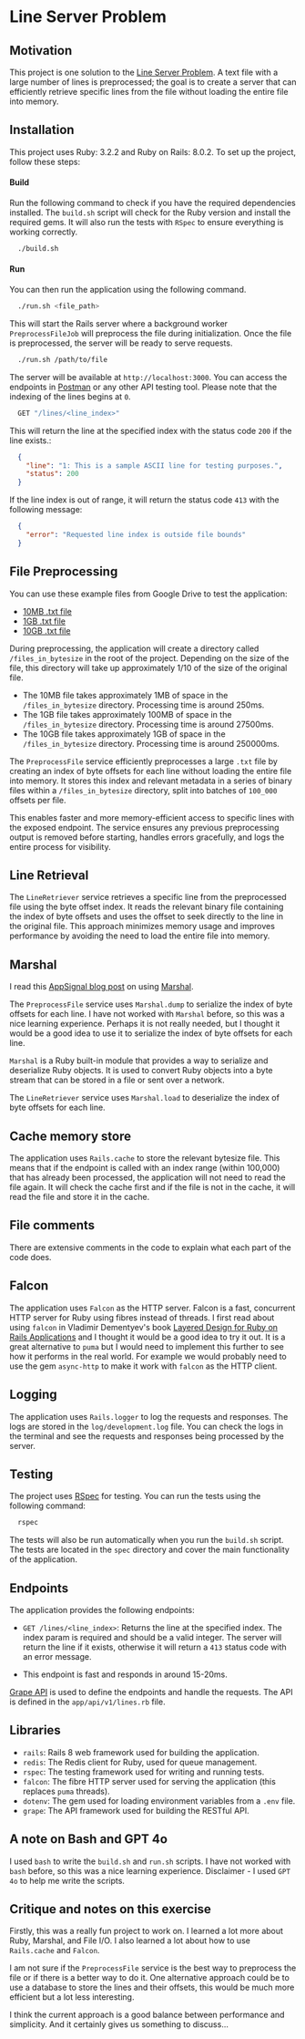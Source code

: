 # Line Server Problem

## Motivation

This project is one solution to the [Line Server Problem](https://salsify.github.io/line-server.html).
A text file with a large number of lines is preprocessed; the goal is to create a server that can
efficiently retrieve specific lines from the file without loading the entire file into memory.

## Installation

This project uses Ruby: 3.2.2 and Ruby on Rails: 8.0.2. To set up the project, follow these steps:

#### Build

Run the following command to check if you have the required dependencies installed.
The `build.sh` script will check for the Ruby version and install the required gems.
It will also run the tests with `RSpec` to ensure everything is working correctly.

```bash
  ./build.sh
```

#### Run

You can then run the application using the following command.

```bash
  ./run.sh <file_path>
```

This will start the Rails server where a background worker `PreprocessFileJob` will preprocess the file during initialization.
Once the file is preprocessed, the server will be ready to serve requests.

```bash
  ./run.sh /path/to/file
```

The server will be available at `http://localhost:3000`. You can access the endpoints
in [Postman](https://www.postman.com/) or any other API testing tool. Please note that the indexing of the lines begins at `0`.

```bash
  GET "/lines/<line_index>"
```
This will return the line at the specified index with the status code `200` if the line exists.:

```json
  {
    "line": "1: This is a sample ASCII line for testing purposes.",
    "status": 200
  }
```

If the line index is out of range, it will return the status code `413` with the following message:

```json
  {
    "error": "Requested line index is outside file bounds"
  }
```

## File Preprocessing

You can use these example files from Google Drive to test the application:
- [10MB .txt file](https://drive.google.com/file/d/14IfL9SaOG_ILZTcnmKjKh7vGKMH2WHnu/view?usp=drive_link)
- [1GB .txt file](https://drive.google.com/file/d/1v6E_Fnnd5flSZEOzXRgYszakNLihirtZ/view?usp=drive_link)
- [10GB .txt file](https://drive.google.com/file/d/1gE8qxFii838ELR1gAsK84iOl-XJLQf2_/view?usp=drive_link)

During preprocessing, the application will create a directory called `/files_in_bytesize` in the root of the project.
Depending on the size of the file, this directory will take up approximately 1/10 of the size of the original file.

- The 10MB file takes approximately 1MB of space in the `/files_in_bytesize` directory. Processing time is around 250ms.
- The 1GB file takes approximately 100MB of space in the `/files_in_bytesize` directory. Processing time is around 27500ms.
- The 10GB file takes approximately 1GB of space in the `/files_in_bytesize` directory. Processing time is around 250000ms.

The `PreprocessFile` service efficiently preprocesses a large `.txt` file by creating an index of byte offsets
for each line without loading the entire file into memory.
It stores this index and relevant metadata in a series of binary files within a `/files_in_bytesize` directory,
split into batches of `100_000` offsets per file.

This enables faster and more memory-efficient access to specific lines with the exposed endpoint.
The service ensures any previous preprocessing output is removed before starting,
handles errors gracefully, and logs the entire process for visibility.

## Line Retrieval

The `LineRetriever` service retrieves a specific line from the preprocessed file using the byte offset index.
It reads the relevant binary file containing the index of byte offsets and uses the offset to seek directly to the line in the original file.
This approach minimizes memory usage and improves performance by avoiding the need to load the entire file into memory.

## Marshal

I read this [AppSignal blog post](https://blog.appsignal.com/2019/03/26/object-marshalling-in-ruby.html) on using [Marshal](https://docs.ruby-lang.org/en/3.4/marshal_rdoc.html).

The `PreprocessFile` service uses `Marshal.dump` to serialize the index of byte offsets for each line.
I have not worked with `Marshal` before, so this was a nice learning experience. Perhaps it is not really needed,
but I thought it would be a good idea to use it to serialize the index of byte offsets for each line.

`Marshal` is a Ruby built-in module that provides a way to serialize and deserialize Ruby objects. It is used to convert
Ruby objects into a byte stream that can be stored in a file or sent over a network.

The `LineRetriever` service uses `Marshal.load` to deserialize the index of byte offsets for each line.

## Cache memory store

The application uses `Rails.cache` to store the relevant bytesize file. This means that if the endpoint is called
with an index range (within 100,000) that has already been processed, the application will not need to read the file again.
It will check the cache first and if the file is not in the cache, it will read the file and store it in the cache.

## File comments

There are extensive comments in the code to explain what each part of the code does.

## Falcon

The application uses `Falcon` as the HTTP server. Falcon is a fast, concurrent HTTP server for Ruby using fibres instead of threads.
I first read about using `falcon` in Vladimir Dementyev's book [Layered Design for Ruby on Rails Applications](https://www.amazon.com/Layered-Design-Ruby-Rails-Applications/dp/1801813787)
and I thought it would be a good idea to try it out. It is a great alternative to `puma` but
I would need to implement this further to see how it performs in the real world. For example we would probably need to
use the gem `async-http` to make it work with `falcon` as the HTTP client.

## Logging

The application uses `Rails.logger` to log the requests and responses. The logs are
stored in the `log/development.log` file. You can check the logs in the terminal and see the requests
and responses being processed by the server.

## Testing

The project uses [RSpec](https://rspec.info/) for testing. You can run the tests using the following command:

```bash
  rspec
```

The tests will also be run automatically when you run the `build.sh` script.
The tests are located in the `spec` directory and cover the main functionality of the application.

## Endpoints

The application provides the following endpoints:
- `GET /lines/<line_index>`: Returns the line at the specified index. The index param is
  required and should be a valid integer. The server will return the line if it exists,
  otherwise it will return a `413` status code with an error message.

- This endpoint is fast and responds in around 15-20ms.

[Grape API](https://github.com/ruby-grape/grape) is used to define the endpoints and handle the requests. The API is defined in the `app/api/v1/lines.rb` file.

## Libraries

- `rails`: Rails 8 web framework used for building the application.
- `redis`: The Redis client for Ruby, used for queue management.
- `rspec`: The testing framework used for writing and running tests.
- `falcon`: The fibre HTTP server used for serving the application (this replaces `puma` threads).
- `dotenv`: The gem used for loading environment variables from a `.env` file.
- `grape`: The API framework used for building the RESTful API.

## A note on Bash and GPT 4o

I used `bash` to write the `build.sh` and `run.sh` scripts. I have not worked with `bash` before,
so this was a nice learning experience. Disclaimer - I used `GPT 4o` to help me write the scripts.

## Critique and notes on this exercise

Firstly, this was a really fun project to work on. I learned a lot more about Ruby, Marshal, and File I/O.
I also learned a lot about how to use `Rails.cache` and `Falcon`.

I am not sure if the `PreprocessFile` service is the best way to preprocess the file or if there is a better way to do it.
One alternative approach could be to use a database to store the lines and their offsets, this would be much more efficient
but a lot less interesting.

I think the current approach is a good balance between performance and simplicity.
And it certainly gives us something to discuss...
